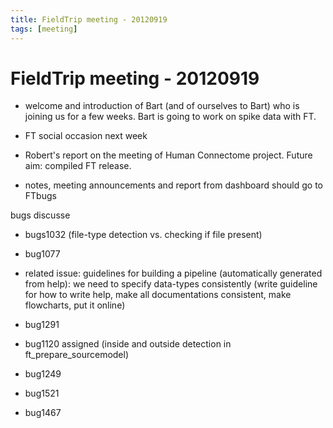 ```yaml
---
title: FieldTrip meeting - 20120919
tags: [meeting]
---
```


# FieldTrip meeting - 20120919

- welcome and introduction of Bart (and of ourselves to Bart) who is joining us for a few weeks. Bart is going to work on spike data with FT.

- FT social occasion next week

- Robert's report on the meeting of Human Connectome project. Future aim: compiled FT release.

- notes, meeting announcements and report from dashboard should go to FTbugs

bugs discusse

- bugs1032 (file-type detection vs. checking if file present)

- bug1077

- related issue: guidelines for building a pipeline (automatically generated from help): we need to specify data-types consistently (write guideline for how to write help, make all documentations consistent, make flowcharts, put it online)

- bug1291

- bug1120 assigned (inside and outside detection in ft_prepare_sourcemodel)

- bug1249

- bug1521

- bug1467
